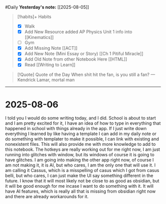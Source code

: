 #Daily
**Yesterday's note:** [[2025-08-05]]

> [!habits]+ Habits 
>- [x] Walk 
>- [x] Add New Resource added AP Physics Unit 1 info into [[Kinematics]]
> - [ ] Gym 
> - [x] Add Missing Note [[ACT]]
> - [x] Add New Note (Mini Essay or Story) [[Ch 1 Pitiful Miracle]]
> - [x] Add Old Note from other Notebook Here [[HTML]]
> - [x] Read [[Writing to Learn]]
 

> [!Quote]  Quote of the Day
> When shit hit the fan, is you still a fan?
> — Kendrick Lamar, mortal man


<hr>

# 2025-08-06   

I told you I would do some writing today, and I did. School is about to start and I am pretty excited for it, I have an idea of how to type in everything that happened in school with things already in the app. If I just write down everything I learned by like having a template I can add in my daily note or do something with templater to make it possible, I can link with existing and nonexistent files. This will also provide me with more knowledge to add to this notebook. The hotkeys are really working out for me right now, I am just running into glitches with window, but its windows of course it is going to have glitches. I am going into making the other app right now, of course I am not making it, it is AI, but who cares, I am the only one that will use it. I am calling it Cassus, which is a misspelling of casus which I got from casus belli, but who cares, I can just make the UI say something different in the future. I know that it will most likely not be close to as good as obsidian, but it will be good enough for me incase I want to do something with it. It will have AI features, which is really all that is missing from obsidian right now and there are already workarounds for it. 